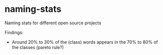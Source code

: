 # naming-stats
Naming stats for different open source projects

Findings:
- Around 20% to 30% of the (class) words appears in the 70% to 80% of the classes (pareto rule?)
